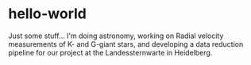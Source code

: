 # hello-world
Just some stuff...
I'm doing astronomy, working on Radial velocity measurements of K- and G-giant stars, and developing a data reduction pipeline for our project at the Landessternwarte in Heidelberg.
